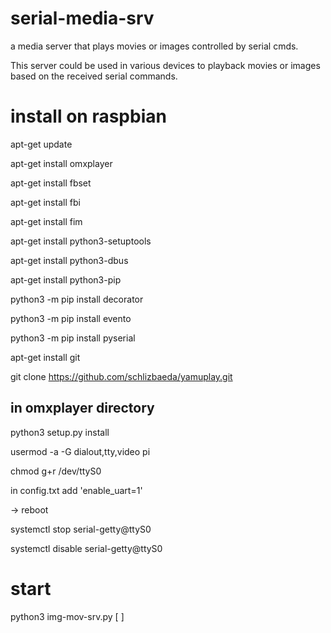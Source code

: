 # serial-media-srv
a media server that plays movies or images controlled by serial cmds.

This server could be used in various devices to playback movies or images based on the received serial commands.

# install on raspbian

apt-get update

apt-get install omxplayer

apt-get install fbset

apt-get install fbi

apt-get install fim

apt-get install python3-setuptools

apt-get install python3-dbus

apt-get install python3-pip

python3 -m pip install decorator

python3 -m pip install evento

python3 -m pip install pyserial

apt-get install git

git clone https://github.com/schlizbaeda/yamuplay.git

## in omxplayer directory
python3 setup.py install

usermod -a -G dialout,tty,video pi

chmod g+r /dev/ttyS0

in config.txt add 'enable_uart=1'

-> reboot

systemctl stop serial-getty@ttyS0

systemctl disable serial-getty@ttyS0

# start

python3 img-mov-srv.py [ <basedir> ]
